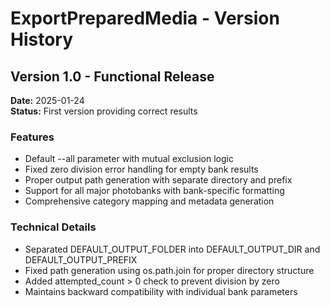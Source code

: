 # ExportPreparedMedia - Version History

## Version 1.0 - Functional Release
**Date:** 2025-01-24  
**Status:** First version providing correct results

### Features
- Default --all parameter with mutual exclusion logic
- Fixed zero division error handling for empty bank results
- Proper output path generation with separate directory and prefix
- Support for all major photobanks with bank-specific formatting
- Comprehensive category mapping and metadata generation

### Technical Details
- Separated DEFAULT_OUTPUT_FOLDER into DEFAULT_OUTPUT_DIR and DEFAULT_OUTPUT_PREFIX
- Fixed path generation using os.path.join for proper directory structure
- Added attempted_count > 0 check to prevent division by zero
- Maintains backward compatibility with individual bank parameters